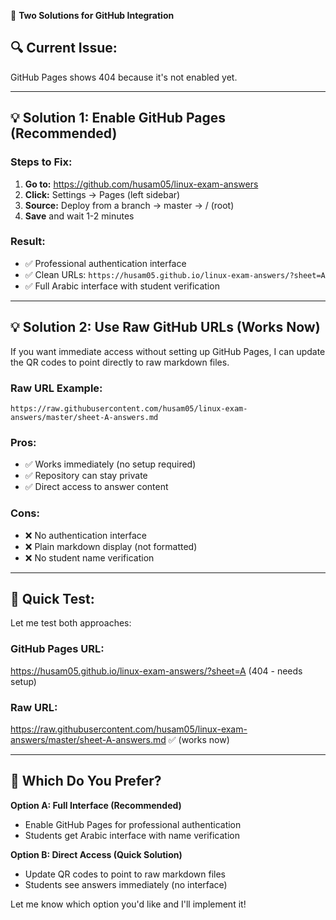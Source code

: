 🚀 **Two Solutions for GitHub Integration**

## 🔍 **Current Issue:**
GitHub Pages shows 404 because it's not enabled yet.

---

## 💡 **Solution 1: Enable GitHub Pages (Recommended)**

### **Steps to Fix:**
1. **Go to:** https://github.com/husam05/linux-exam-answers
2. **Click:** Settings → Pages (left sidebar)
3. **Source:** Deploy from a branch → master → / (root)
4. **Save** and wait 1-2 minutes

### **Result:**
- ✅ Professional authentication interface
- ✅ Clean URLs: `https://husam05.github.io/linux-exam-answers/?sheet=A`
- ✅ Full Arabic interface with student verification

---

## 💡 **Solution 2: Use Raw GitHub URLs (Works Now)**

If you want immediate access without setting up GitHub Pages, I can update the QR codes to point directly to raw markdown files.

### **Raw URL Example:**
`https://raw.githubusercontent.com/husam05/linux-exam-answers/master/sheet-A-answers.md`

### **Pros:**
- ✅ Works immediately (no setup required)
- ✅ Repository can stay private
- ✅ Direct access to answer content

### **Cons:**
- ❌ No authentication interface
- ❌ Plain markdown display (not formatted)
- ❌ No student name verification

---

## 🎯 **Quick Test:**

Let me test both approaches:

### **GitHub Pages URL:** 
https://husam05.github.io/linux-exam-answers/?sheet=A (404 - needs setup)

### **Raw URL:** 
https://raw.githubusercontent.com/husam05/linux-exam-answers/master/sheet-A-answers.md ✅ (works now)

---

## 📝 **Which Do You Prefer?**

**Option A: Full Interface (Recommended)**
- Enable GitHub Pages for professional authentication
- Students get Arabic interface with name verification

**Option B: Direct Access (Quick Solution)**  
- Update QR codes to point to raw markdown files
- Students see answers immediately (no interface)

Let me know which option you'd like and I'll implement it!